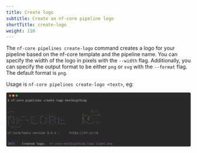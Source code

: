 ```yaml
---
title: Create logo
subtitle: Create an nf-core pipeline logo
shortTitle: create-logo
weight: 110
---
```


The `nf-core pipelines create-logo` command creates a logo for your pipeline based on the nf-core template and the pipeline name. You can specify the width of the logo in pixels with the `--width` flag. Additionally, you can specify the output format to be either `png` or `svg` with the `--format` flag. The default format is `png`.

Usage is `nf-core pipelines create-logo <text>`, eg:

<!-- RICH-CODEX
working_dir: tmp
-->

![`nf-core pipelines create-logo nextbigthing`](../../../../assets/images/tools/nf-core-create-logo.svg)
